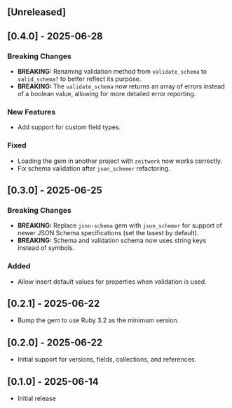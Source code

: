 ## [Unreleased]

## [0.4.0] - 2025-06-28

### Breaking Changes
- **BREAKING:** Renaming validation method from `validate_schema` to `valid_schema?` to better reflect its purpose.
- **BREAKING:** The `validate_schema` now returns an array of errors instead of a boolean value, allowing for more detailed error reporting.

### New Features
- Add support for custom field types.

### Fixed
- Loading the gem in another project with `zeitwerk` now works correctly.
- Fix schema validation after `json_schemer` refactoring.

## [0.3.0] - 2025-06-25

### Breaking Changes
- **BREAKING:** Replace `json-schema` gem with `json_schemer` for support of newer JSON Schema specifications (set the lasest by default).
- **BREAKING:** Schema and validation schema now uses string keys instead of symbols.

### Added
- Allow insert default values for properties when validation is used.

## [0.2.1] - 2025-06-22

- Bump the gem to use Ruby 3.2 as the minimum version.

## [0.2.0] - 2025-06-22

- Initial support for versions, fields, collections, and references.

## [0.1.0] - 2025-06-14

- Initial release
